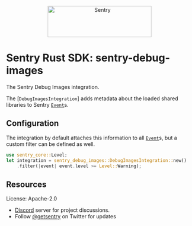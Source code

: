 <p align="center">
  <a href="https://sentry.io/?utm_source=github&utm_medium=logo" target="_blank">
    <img src="https://sentry-brand.storage.googleapis.com/sentry-wordmark-dark-280x84.png" alt="Sentry" width="280" height="84">
  </a>
</p>

# Sentry Rust SDK: sentry-debug-images

The Sentry Debug Images integration.

The [`DebugImagesIntegration`] adds metadata about the loaded shared
libraries to Sentry [`Event`]s.

## Configuration

The integration by default attaches this information to all [`Event`]s, but
a custom filter can be defined as well.

```rust
use sentry_core::Level;
let integration = sentry_debug_images::DebugImagesIntegration::new()
    .filter(|event| event.level >= Level::Warning);
```

[`Event`]: https://docs.rs/sentry-debug-images/0.28.0/sentry_debug_images/sentry_core::protocol::Event

## Resources

License: Apache-2.0

- [Discord](https://discord.gg/ez5KZN7) server for project discussions.
- Follow [@getsentry](https://twitter.com/getsentry) on Twitter for updates
